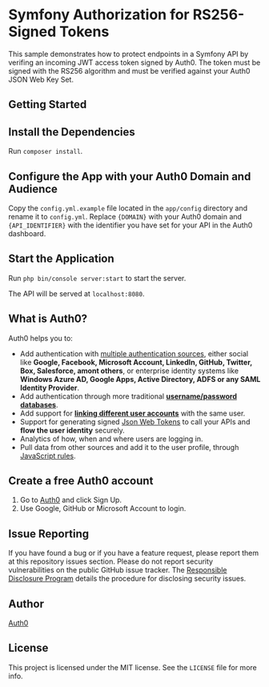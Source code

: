 # Symfony Authorization for RS256-Signed Tokens

This sample demonstrates how to protect endpoints in a Symfony API by verifing an incoming JWT access token signed by Auth0. The token must be signed with the RS256 algorithm and must be verified against your Auth0 JSON Web Key Set.

## Getting Started

## Install the Dependencies

Run `composer install`.

## Configure the App with your Auth0 Domain and Audience

Copy the `config.yml.example` file located in the `app/config` directory and rename it to `config.yml`. Replace `{DOMAIN}` with your Auth0 domain and `{API_IDENTIFIER}` with the identifier you have set for your API in the Auth0 dashboard.

## Start the Application

Run `php bin/console server:start` to start the server.

The API will be served at `localhost:8080`.

## What is Auth0?

Auth0 helps you to:

* Add authentication with [multiple authentication sources](https://docs.auth0.com/identityproviders), either social like **Google, Facebook, Microsoft Account, LinkedIn, GitHub, Twitter, Box, Salesforce, amont others**, or enterprise identity systems like **Windows Azure AD, Google Apps, Active Directory, ADFS or any SAML Identity Provider**.
* Add authentication through more traditional **[username/password databases](https://docs.auth0.com/mysql-connection-tutorial)**.
* Add support for **[linking different user accounts](https://docs.auth0.com/link-accounts)** with the same user.
* Support for generating signed [Json Web Tokens](https://docs.auth0.com/jwt) to call your APIs and **flow the user identity** securely.
* Analytics of how, when and where users are logging in.
* Pull data from other sources and add it to the user profile, through [JavaScript rules](https://docs.auth0.com/rules).

## Create a free Auth0 account

1. Go to [Auth0](https://auth0.com/signup) and click Sign Up.
2. Use Google, GitHub or Microsoft Account to login.

## Issue Reporting

If you have found a bug or if you have a feature request, please report them at this repository issues section. Please do not report security vulnerabilities on the public GitHub issue tracker. The [Responsible Disclosure Program](https://auth0.com/whitehat) details the procedure for disclosing security issues.

## Author

[Auth0](auth0.com)

## License

This project is licensed under the MIT license. See the `LICENSE` file for more info.